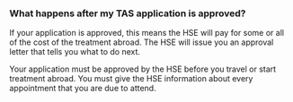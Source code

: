 ###  What happens after my TAS application is approved?

If your application is approved, this means the HSE will pay for some or all
of the cost of the treatment abroad. The HSE will issue you an approval letter
that tells you what to do next.

Your application must be approved by the HSE before you travel or start
treatment abroad. You must give the HSE information about every appointment
that you are due to attend.
